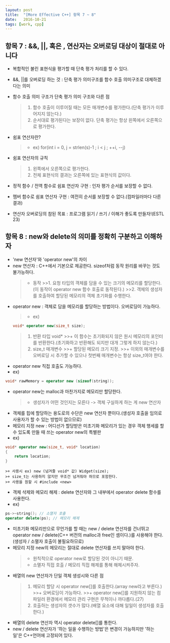 ```yaml
---
layout: post
title:  "[More Effective C++] 항목 7 ~ 8"
date:   2016-10-21
tags: [work, cpp]
---
```


## 항목 7 : &&, ||, 혹은 , 연산자는 오버로딩 대상이 절대로 아니다 
- 복합적인 불린 표현식을 평가할 때 단축 평가 처리를 할 수 있다. 
- &&, ||를 오버로딩 하는 것 : 단축 평가 의미구조를 함수 호출 의미구조로 대체하겠다는 의미 

- 함수 호출 의미 구조가 단축 평가 의미 구조와 다른 점 
	>1. 함수 호출이 이루어질 때는 모든 매개변수를 평가한다.(단축 평가가 이루어지지 않는다.) 
	>2. 순서대로 평가된다는 보장이 없다. 단축 평가는 항상 왼쪽에서 오른쪽으로 평가한다. 

- 쉼표 연산자란? 
	>+ ex) for(int i = 0, j = strlen(s)-1 ; i < j ; ++i, --j) 
- 쉼표 연산자의 규칙 
	>1. 왼쪽에서 오른쪽으로 평가한다. 
	>2. 전체 표현식의 결과는 오른쪽에 있는 표현식의 값이다. 

- 정적 함수 / 전역 함수로 쉼표 연산자 구현 : 인자 평가 순서를 보장할 수 없다.
- 멤버 함수로 쉼표 연산자 구현 : 여전히 순서를 보장할 수 없다.(컴파일러마다 다른 결과)
- 연산자 오버로딩의 참된 목표 : 프로그램 읽기 / 쓰기 / 이해가 좋도록 만들자!(ESTL 23)

## 항목 8 : new와 delete의 의미를 정확히 구분하고 이해하자 
- 'new 연산자'와 'operator new'의 차이 
- new 연산자 : C++에서 기본으로 제공한다. sizeof처럼 동작 원리를 바꾸는 것도 불가능하다. 
	>+ 동작
		>>1. 요청 타입의 객체를 담을 수 있는 크기의 메모리를 할당한다.(이 동작이 operator new 함수 호출로 동작된다.) 
		>>2. 객체의 생성자를 호출하여 할당된 메모리의 객체 초기화를 수행한다. 
- operator new : 객체로 담을 메모리를 할당하는 방법이다. 오버로딩이 가능하다. 
	>+ ex)
	```cpp
	void* operator new(size_t size); 
	```
	>1. 반환 타입 void*
		>>+ 이 함수는 초기화되지 않은 원시 메모리의 포인터를 반환한다.(초기화하고 반환해도 되지만 대개 그렇게 하지 않는다.) 
	>2. size_t 매개변수
		>>+ 할당된 메모리 크기 지정. 
		>>+ 이외의 매개변수를 오버로딩 시 추가할 수 있으나 첫번째 매개변수는 항상 size_t여야 한다. 
- operator new 직접 호출도 가능하다. 
- ex)
```cpp
void* rawMemory = operator new (sizeof(string)); 
```
- operator new는 malloc과 마찬가지로 메모리만 할당한다. 
	>+ 생성자가 어떤 것인지는 모른다 -> 객체 구실하게 하는 게 new 연산자 
- 객체를 힙에 할당하는 용도로의 수단은 new 연산자 뿐이다.(생성자 호출을 임의로 사용자가 할 수 있는 방법이 없으므로) 
- 메모리 지정 new : 어디선가 할당받은 미초기화 메모리가 있는 경우 객체 행세를 할 수 있도록 만들 때 쓰는 operator new의 특별판 
- ex) 
```cpp
void* operator new(size_t, void* location) 
{ 
    return location; 
} 
```
	>+ 사용시 ex) new (넘겨줄 void* 값) Widget(size); 
	>+ size_t는 사용하지 않지만 무조건 넘겨줘야 하므로 포함한다. 
	>+ 사용을 원할 시 #include <new> 

- 객체 삭제와 메모리 해제 : delete 연산자와 그 내부에서 operator delete 함수를 사용한다. 
- ex) 
```cpp
ps->~string(); // 소멸자 호출 
operator delete(ps); // 메모리 해제 
```

- 미초기화 메모리만으로 무언가를 할 때는 new / delete 연산자를 건너뛰고 operator new / delete(C++ 버전의 malloc과 free인 셈이다.)를 사용해야 한다.(생성자 / 소멸자 호출이 불필요하므로) 
- 메모리 지정 new의 메모리는 절대로 delete 연산자를 쓰지 말아야 한다. 
	>+ 원칙적으로 operator new로 할당된 것이 아니기 때문. 
	>+ 소멸자 직접 호출 / 메모리 직접 해제를 통해 해체시켜주자. 
- 배열의 new 연산자가 단일 객체 생성시와 다른 점 
	>1. 메모리 할당 시 operator new[]를 호출한다.(array new라고 부른다.) 
		>>+ 오버로딩이 가능하다. 
		>>+ operator new[]를 지원하지 않는 컴파일러 환경에서 메모리 관리 구현은 무척이나 까다롭다.(27) 
	>2. 호출하는 생성자의 갯수가 많다.(배열 요소에 대해 일일이 생성자를 호출한다.) 
- 배열의 delete 연산자 역시 operator delete[]를 통한다. 
- new / delete 연산자가 '하는 일을 수행하는 방법'은 변경이 가능하지만 '하는 일'은 C++언어에 고정되어 있다. 